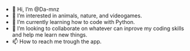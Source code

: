 - 👋 Hi, I’m @Da-mnz
- 👀 I’m interested in animals, nature, and videogames.
- 🌱 I’m currently learning how to code with Python.
- 💞️ I’m looking to collaborate on whatever can inprove my coding skills and help me learn new things.
- 📫 How to reach me trough the app.

<!---
Da-mnz/Da-mnz is a ✨ special ✨ repository because its `README.md` (this file) appears on your GitHub profile.
You can click the Preview link to take a look at your changes.
--->
